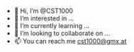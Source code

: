 - 👋 Hi, I’m @CST1000
- 👀 I’m interested in ...
- 🌱 I’m currently learning ...
- 💞️ I’m looking to collaborate on ...
- 📫 You can reach me cst1000@gmx.at

